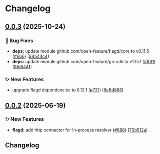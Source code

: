 # Changelog

## [0.0.3](https://github.com/open-feature/go-sdk-contrib/compare/tools/flagd-http-connector/v0.0.2...tools/flagd-http-connector/v0.0.3) (2025-10-24)


### 🐛 Bug Fixes

* **deps:** update module github.com/open-feature/flagd/core to v0.11.5 ([#666](https://github.com/open-feature/go-sdk-contrib/issues/666)) ([94b44c4](https://github.com/open-feature/go-sdk-contrib/commit/94b44c4aed982ac54b91bd82a2cf8400c1b622c0))
* **deps:** update module github.com/open-feature/go-sdk to v1.15.1 ([#681](https://github.com/open-feature/go-sdk-contrib/issues/681)) ([8fd544f](https://github.com/open-feature/go-sdk-contrib/commit/8fd544ff81fd25eed655a214aa1ae1906a436f0d))


### ✨ New Features

* upgrade flagd dependencies to 0.12.1 ([#731](https://github.com/open-feature/go-sdk-contrib/issues/731)) ([8e8d888](https://github.com/open-feature/go-sdk-contrib/commit/8e8d888dea080a03ea2a709b79598c7de6a9eed8))

## [0.0.2](https://github.com/open-feature/go-sdk-contrib/compare/tools/flagd-http-connector-v0.0.1...tools/flagd-http-connector/v0.0.2) (2025-06-19)


### ✨ New Features

* **flagd:** add http connector for In-process resolver ([#688](https://github.com/open-feature/go-sdk-contrib/issues/688)) ([70b512a](https://github.com/open-feature/go-sdk-contrib/commit/70b512aa26999be9f08f74936a812b30758f140d))

## Changelog

